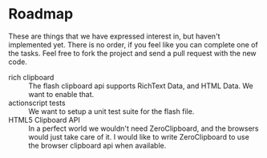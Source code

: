 # Roadmap

These are things that we have expressed interest in, but haven't implemented yet. There is no order, if you feel like you can complete one of the tasks. Feel free to fork the project and send a pull request with the new code.

<dl>

  <dt>rich clipboard</dt>
  <dd>The flash clipboard api supports RichText Data, and HTML Data. We want to enable that.</dd>

  <dt>actionscript tests</dt>
  <dd>We want to setup a unit test suite for the flash file.</dd>

  <dt>HTML5 Clipboard API</dt>
  <dd>In a perfect world we wouldn't need ZeroClipboard, and the browsers would just take care of it. I would like to write ZeroClipboard to use the browser clipboard api when available.</dd>

</dl>
